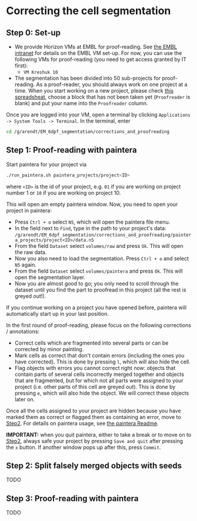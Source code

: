 # Correcting the cell segmentation


## Step 0: Set-up

- We provide Horizon VMs at EMBL for proof-reading. See [the EMBL intranet](https://intranet.embl.de/it_services/services/horizon/index.html) for details on the EMBL VM set-up. For now, you can use the following VMs for proof-reading (you need to get access granted by IT first):
  - `VM Kreshuk 10`
- The segmentation has been divided into 50 sub-projects for proof-reading. As a proof-reader, you should always work on one project at a time. When you start working on a new project, please check [this spreadsheat](https://docs.google.com/spreadsheets/d/1w3w4ThrVEm4pCAjQ6oTeiNP91J-EHbXLbVxVHncBAo0/edit#gid=0), choose a block that has not been taken yet (`Proofreader` is blank) and put your name into the `Proofreader` column.

Once you are logged into your VM, open a terminal by clicking `Applications -> System Tools -> Terminal`.
In the terminal, enter
```sh
cd /g/arendt/EM_6dpf_segmentation/corrections_and_proofreading
```

## Step 1: Proof-reading with paintera

Start paintera for your project via
```sh
./run_paintera.sh paintera_projects/project<ID>
```
where `<ID>` is the id of your project, e.g. `01` if you are working on project number 1 or `10` if you are working on project 10.

This will open am empty paintera window. Now, you need to open your project in paintera:
- Press `Ctrl + o` select `N5`, which will open the paintera file menu.
- In the field next to `Find`, type in the path to your project's data: `/g/arendt/EM_6dpf_segmentation/corrections_and_proofreading/paintera_projects/project<ID>/data.n5`
- From the field `Dataset` select `volumes/raw` and press `Ok`. This will open the raw data. 
- Now you also need to load the segmentation. Press `Ctrl + o` and select `N5` again.
- From the field `Dataset` select `volumes/paintera` and press `Ok`. This will open the segmentation layer.
- Now you are almost good to go; you only need to scroll through the dataset until you find the part to proofread in this project (all the rest is greyed out!).

If you continue working on a project you have opened before, paintera will automatically start up in your last position.

In the first round of proof-reading, please focus on the following corrections / annotations:
- Correct cells which are fragmented into several parts or can be corrected by minor painting.
- Mark cells as correct that don't contain errors (including the ones you have corrected). This is done by pressing `l`, which will also hide the cell.
- Flag objects with errors you cannot correct right now: objects that contain parts of several cells incorrectly merged together and objects that are fragmented, but for which not all parts were assigned to your project (i.e. other parts of this cell are greyed out). This is done by pressing `e`, which will also hide the object. We will correct these objects later on.

Once all the cells assigned to your project are hidden because you have marked them as correct or flagged them as containing an error,
move to [Step2](https://github.com/platybrowser/platybrowser/tree/more-validation/segmentation/correction#step-2-split-falsely-merged-objects-with-seeds).
For details on paintera usage, see [the paintera Readme](https://github.com/saalfeldlab/paintera#usage).

**IMPORTANT:** when you quit paintera, either to take a break or to move on to [Step2](https://github.com/platybrowser/platybrowser/tree/more-validation/segmentation/correction#step-2-split-falsely-merged-objects-with-seeds), always safe your project by pressing `Save and quit` after pressing the `x` button. If another window pops up after this, press `Commit`.
 

## Step 2: Split falsely merged objects with seeds

TODO


## Step 3: Proof-reading with paintera

TODO

